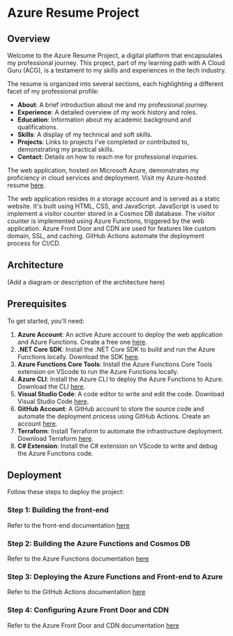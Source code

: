 # Azure Resume Project

## Overview

Welcome to the Azure Resume Project, a digital platform that encapsulates my professional journey. This project, part of my learning path with A Cloud Guru (ACG), is a testament to my skills and experiences in the tech industry.

The resume is organized into several sections, each highlighting a different facet of my professional profile:

- **About**: A brief introduction about me and my professional journey.
- **Experience**: A detailed overview of my work history and roles.
- **Education**: Information about my academic background and qualifications.
- **Skills**: A display of my technical and soft skills.
- **Projects**: Links to projects I've completed or contributed to, demonstrating my practical skills.
- **Contact**: Details on how to reach me for professional inquiries.

The web application, hosted on Microsoft Azure, demonstrates my proficiency in cloud services and deployment. Visit my Azure-hosted resume [here](https://resume.qurtana.com.ng/).

The web application resides in a storage account and is served as a static website. It's built using HTML, CSS, and JavaScript. JavaScript is used to implement a visitor counter stored in a Cosmos DB database. The visitor counter is implemented using Azure Functions, triggered by the web application. Azure Front Door and CDN are used for features like custom domain, SSL, and caching. GitHub Actions automate the deployment process for CI/CD.

## Architecture

(Add a diagram or description of the architecture here)

## Prerequisites

To get started, you'll need:

1. **Azure Account**: An active Azure account to deploy the web application and Azure Functions. Create a free one [here](https://azure.microsoft.com/en-us/free/).
2. **.NET Core SDK**: Install the .NET Core SDK to build and run the Azure Functions locally. Download the SDK [here](https://dotnet.microsoft.com/download).
3. **Azure Functions Core Tools**: Install the Azure Functions Core Tools extension on VScode to run the Azure Functions locally.
4. **Azure CLI**: Install the Azure CLI to deploy the Azure Functions to Azure. Download the CLI [here](https://docs.microsoft.com/en-us/cli/azure/install-azure-cli).
5. **Visual Studio Code**: A code editor to write and edit the code. Download Visual Studio Code [here](https://code.visualstudio.com/).
6. **GitHub Account**: A GitHub account to store the source code and automate the deployment process using GitHub Actions. Create an account [here](https://github.com/).
7. **Terraform**: Install Terraform to automate the infrastructure deployment. Download Terraform [here](https://www.terraform.io/downloads.html).
8. **C# Extension**: Install the C# extension on VScode to write and debug the Azure Functions code.

## Deployment

Follow these steps to deploy the project:

### Step 1: Building the front-end

Refer to the front-end documentation [here](./frontend/README.md)

### Step 2: Building the Azure Functions and Cosmos DB

Refer to the Azure Functions documentation [here](./backend/api/README.md)

### Step 3: Deploying the Azure Functions and Front-end to Azure

Refer to the GitHub Actions documentation [here](./backend/api/README.md)

### Step 4: Configuring Azure Front Door and CDN

Refer to the Azure Front Door and CDN documentation [here](./backend/api/README.md)
